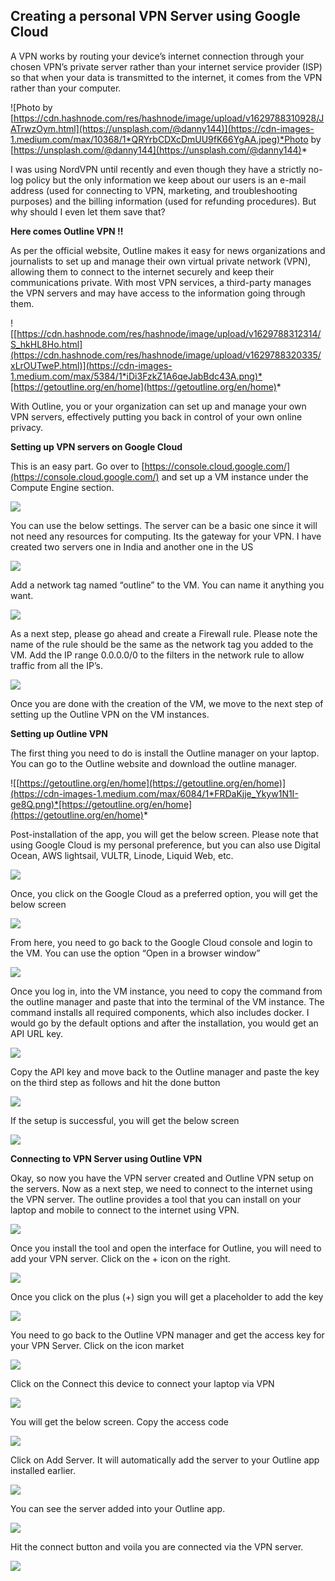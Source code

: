 ## Creating a personal VPN Server using Google Cloud


A VPN works by routing your device’s internet connection through your chosen VPN’s private server rather than your internet service provider (ISP) so that when your data is transmitted to the internet, it comes from the VPN rather than your computer.

![Photo by [https://cdn.hashnode.com/res/hashnode/image/upload/v1629788310928/JATrwzOym.html](https://unsplash.com/@danny144)](https://cdn-images-1.medium.com/max/10368/1*QRYrbCDXcDmUU9fK66YgAA.jpeg)*Photo by [https://unsplash.com/@danny144](https://unsplash.com/@danny144)*

I was using NordVPN until recently and even though they have a strictly no-log policy but the only information we keep about our users is an e-mail address (used for connecting to VPN, marketing, and troubleshooting purposes) and the billing information (used for refunding procedures). But why should I even let them save that?

**Here comes Outline VPN !!**

As per the official website, Outline makes it easy for news organizations and journalists to set up and manage their own virtual private network (VPN), allowing them to connect to the internet securely and keep their communications private. With most VPN services, a third-party manages the VPN servers and may have access to the information going through them.

![[https://cdn.hashnode.com/res/hashnode/image/upload/v1629788312314/S_hkHL8Ho.html](https://cdn.hashnode.com/res/hashnode/image/upload/v1629788320335/xLrOUTweP.html)](https://cdn-images-1.medium.com/max/5384/1*iDi3FzkZ1A6qeJabBdc43A.png)*[https://getoutline.org/en/home](https://getoutline.org/en/home)*

With Outline, you or your organization can set up and manage your own VPN servers, effectively putting you back in control of your own online privacy.

**Setting up VPN servers on Google Cloud**

This is an easy part. Go over to [https://console.cloud.google.com/](https://console.cloud.google.com/) and set up a VM instance under the Compute Engine section.

![](https://cdn.hashnode.com/res/hashnode/image/upload/v1629788313719/JygmjuiXg.png)

You can use the below settings. The server can be a basic one since it will not need any resources for computing. Its the gateway for your VPN. I have created two servers one in India and another one in the US

![](https://cdn.hashnode.com/res/hashnode/image/upload/v1629788315412/8IG1McRG8.png)

Add a network tag named “outline” to the VM. You can name it anything you want.

![](https://cdn.hashnode.com/res/hashnode/image/upload/v1629788317056/doz-HrucC.png)

As a next step, please go ahead and create a Firewall rule. Please note the name of the rule should be the same as the network tag you added to the VM. Add the IP range 0.0.0.0/0 to the filters in the network rule to allow traffic from all the IP’s.

![](https://cdn.hashnode.com/res/hashnode/image/upload/v1629788318758/IwpMjdpTJ.png)

Once you are done with the creation of the VM, we move to the next step of setting up the Outline VPN on the VM instances.

**Setting up Outline VPN**

The first thing you need to do is install the Outline manager on your laptop. You can go to the Outline website and download the outline manager.

![[https://getoutline.org/en/home](https://getoutline.org/en/home)](https://cdn-images-1.medium.com/max/6084/1*FRDaKjje_Ykyw1N1I-ge8Q.png)*[https://getoutline.org/en/home](https://getoutline.org/en/home)*

Post-installation of the app, you will get the below screen. Please note that using Google Cloud is my personal preference, but you can also use Digital Ocean, AWS lightsail, VULTR, Linode, Liquid Web, etc.

![](https://cdn.hashnode.com/res/hashnode/image/upload/v1629788321807/DqdOFbXoJ.png)

Once, you click on the Google Cloud as a preferred option, you will get the below screen

![](https://cdn.hashnode.com/res/hashnode/image/upload/v1629788323687/yGVyNKGoI.png)

From here, you need to go back to the Google Cloud console and login to the VM. You can use the option “Open in a browser window”

![](https://cdn.hashnode.com/res/hashnode/image/upload/v1629788325457/K31zX57Tg.png)

Once you log in, into the VM instance, you need to copy the command from the outline manager and paste that into the terminal of the VM instance. The command installs all required components, which also includes docker. I would go by the default options and after the installation, you would get an API URL key.

![](https://cdn.hashnode.com/res/hashnode/image/upload/v1629788327339/b0h1UH9Zz.png)

Copy the API key and move back to the Outline manager and paste the key on the third step as follows and hit the done button

![](https://cdn.hashnode.com/res/hashnode/image/upload/v1629788329136/tpachEUlO.png)

If the setup is successful, you will get the below screen

![](https://cdn.hashnode.com/res/hashnode/image/upload/v1629788330801/o5KuyWbqp.png)

**Connecting to VPN Server using Outline VPN**

Okay, so now you have the VPN server created and Outline VPN setup on the servers. Now as a next step, we need to connect to the internet using the VPN server. The outline provides a tool that you can install on your laptop and mobile to connect to the internet using VPN.

![](https://cdn.hashnode.com/res/hashnode/image/upload/v1629788332431/NlLs7d0Bk.png)

Once you install the tool and open the interface for Outline, you will need to add your VPN server. Click on the + icon on the right.

![](https://cdn.hashnode.com/res/hashnode/image/upload/v1629788334880/LZQ9TImGh.png)

Once you click on the plus (+) sign you will get a placeholder to add the key

![](https://cdn.hashnode.com/res/hashnode/image/upload/v1629788336871/iAx7EPWKF.png)

You need to go back to the Outline VPN manager and get the access key for your VPN Server. Click on the icon market

![](https://cdn.hashnode.com/res/hashnode/image/upload/v1629788338509/BoJM1AB6i.png)

Click on the Connect this device to connect your laptop via VPN

![](https://cdn.hashnode.com/res/hashnode/image/upload/v1629788340293/G5vgr22zG.png)

You will get the below screen. Copy the access code

![](https://cdn.hashnode.com/res/hashnode/image/upload/v1629788342227/2DaNvkqLW.png)

Click on Add Server. It will automatically add the server to your Outline app installed earlier.

![](https://cdn.hashnode.com/res/hashnode/image/upload/v1629788343987/6ioeKXDlN.png)

You can see the server added into your Outline app.

![](https://cdn.hashnode.com/res/hashnode/image/upload/v1629788346077/WLFShpjV6.png)

Hit the connect button and voila you are connected via the VPN server.

![](https://cdn.hashnode.com/res/hashnode/image/upload/v1629788348286/kA_Dfrbnp.png)